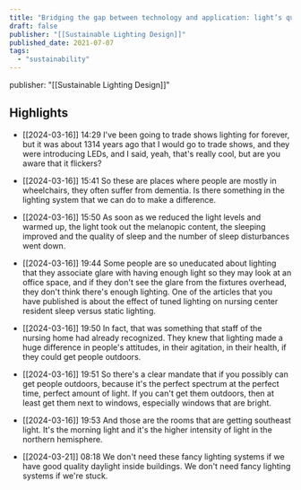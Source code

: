 ```yaml
---
title: "Bridging the gap between technology and application: light’s quality and energy efficiency"
draft: false
publisher: "[[Sustainable Lighting Design]]"
published_date: 2021-07-07
tags:
  - "sustainability"
---
```

publisher: "[[Sustainable Lighting Design]]"


## Highlights
* [[2024-03-16]] 14:29  I've been going to trade shows lighting for forever, but it was about 1314 years ago that I would go to trade shows, and they were introducing LEDs, and I said, yeah, that's really cool, but are you aware that it flickers?

* [[2024-03-16]] 15:41  So these are places where people are mostly in wheelchairs, they often suffer from dementia. Is there something in the lighting system that we can do to make a difference.

* [[2024-03-16]] 15:50  As soon as we reduced the light levels and warmed up, the light took out the melanopic content, the sleeping improved and the quality of sleep and the number of sleep disturbances went down.

* [[2024-03-16]] 19:44  Some people are so uneducated about lighting that they associate glare with having enough light so they may look at an office space, and if they don't see the glare from the fixtures overhead, they don't think there's enough lighting. One of the articles that you have published is about the effect of tuned lighting on nursing center resident sleep versus static lighting.

* [[2024-03-16]] 19:50  In fact, that was something that staff of the nursing home had already recognized. They knew that lighting made a huge difference in people's attitudes, in their agitation, in their health, if they could get people outdoors.

* [[2024-03-16]] 19:51  So there's a clear mandate that if you possibly can get people outdoors, because it's the perfect spectrum at the perfect time, perfect amount of light. If you can't get them outdoors, then at least get them next to windows, especially windows that are bright.

* [[2024-03-16]] 19:53  And those are the rooms that are getting southeast light. It's the morning light and it's the higher intensity of light in the northern hemisphere.

* [[2024-03-21]] 08:18  We don't need these fancy lighting systems if we have good quality daylight inside buildings. We don't need fancy lighting systems if we're stuck.

